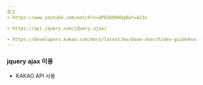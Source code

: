 ```yaml
---
참고
- https://www.youtube.com/watch?v=QPEUU89AOg8&t=423s

- https://api.jquery.com/jQuery.ajax/

- https://developers.kakao.com/docs/latest/ko/daum-search/dev-guide#search-book
---
```


### jquery ajax 이용

- KAKAO API 사용
